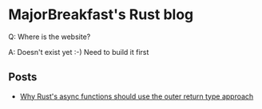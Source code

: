 # MajorBreakfast's Rust blog

Q: Where is the website?

A: Doesn't exist yet :-) Need to build it first

## Posts
- [Why Rust's async functions should use the outer return type approach](./posts/2018-06-19-outer-return-type-approach.md)

